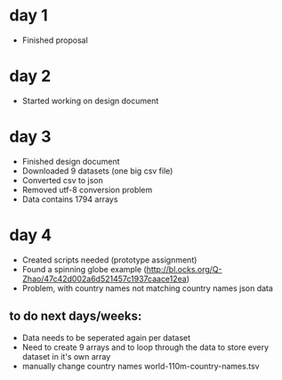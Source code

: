 # day 1
- Finished proposal

# day 2
- Started working on design document

# day 3
- Finished design document
- Downloaded 9 datasets (one big csv file)
- Converted csv to json
- Removed utf-8 conversion problem
- Data contains 1794 arrays

# day 4
- Created scripts needed (prototype assignment)
- Found a spinning globe example (http://bl.ocks.org/Q-Zhao/47c42d002a6d521457c1937caace12ea)
- Problem, with country names not matching country names json data

## to do next days/weeks:
- Data needs to be seperated again per dataset
- Need to create 9 arrays and to loop through the data to store every dataset in it's own array
- manually change country names world-110m-country-names.tsv
